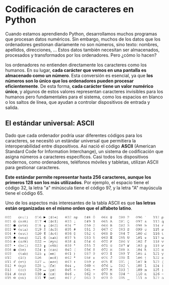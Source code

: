 # Codificación de caracteres en Python

Cuando estamos aprendiendo Python, desarrollamos muchos programas que procesan datos numéricos. Sin embargo, muchos de los datos que los ordenadores gestionan diariamente no son números, sino texto: nombres, apellidos, direcciones, ... Estos datos también necesitan ser almacenados, procesados y transformados por los ordenadores. Pero ¿cómo lo hacen?

los ordenadores no entienden directamente los caracteres como los humanos. En su lugar, **cada carácter que vemos en una pantalla es almacenado como un número**. Esta conversión es esencial, ya que **los números son lo único que los ordenadores pueden procesar eficientemente**. De esta forma, **cada carácter tiene un valor numérico único**, y algunos de estos valores representan caracteres invisibles para los humanos pero fundamentales para el sistema, como los espacios en blanco o los saltos de línea, que ayudan a controlar dispositivos de entrada y salida.

## El estándar universal: ASCII

Dado que cada ordenador podría usar diferentes códigos para los caracteres, se necesitó un estándar universal que permitiera la interoperabilidad entre dispositivos. Así nació el código **ASCII** (American Standard Code for Information Interchange), un sistema de codificación que asigna números a caracteres específicos. Casi todos los dispositivos modernos, como ordenadores, teléfonos móviles y tabletas, utilizan ASCII para gestionar caracteres.

**Este estándar permite representar hasta 256 caracteres, aunque los primeros 128 son los más utilizados**. Por ejemplo, el espacio tiene el código 32, la letra "a" minúscula tiene el código 97, y la letra "A" mayúscula tiene el código 65. 

Uno de los aspectos más interesantes de la tabla ASCII es que **las letras están organizadas en el mismo orden que el alfabeto latino**.

![ascii](img/ascii.gif)